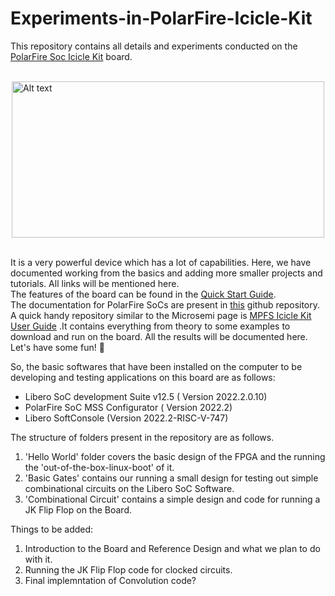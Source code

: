 # Experiments-in-PolarFire-Icicle-Kit
This repository contains all details and experiments conducted on the [PolarFire Soc Icicle Kit](https://www.microsemi.com/existing-parts/parts/152514) board. <br> <br>

<img title="Main Board" alt="Alt text" src="https://www.microchip.com/content/dam/mchp/fpgas-and-plds-design-center/PolarFire%20Icicle%20Thumb.png" style="display: block; 
           margin-left: auto;
           margin-right: auto;" height=250 width=500> <br>
           
It is a very powerful device which has a lot of capabilities. Here, we have documented working from the basics and adding more smaller projects and tutorials. All links will be mentioned here. <br>
The features of the board can be found in the [Quick Start Guide](https://www.microsemi.com/products/fpga-soc/polarfire-soc-icicle-quick-start-guide). <br>
The documentation for PolarFire SoCs are present in [this](https://github.com/polarfire-soc/polarfire-soc-documentation) github repository. A quick handy repository similar to the Microsemi page is [MPFS Icicle Kit User Guide](https://github.com/polarfire-soc/polarfire-soc-documentation/blob/master/boards/mpfs-icicle-kit-es/icicle-kit-user-guide/icicle-kit-user-guide.md) .It contains everything from theory to some examples to download and run on the board.
All the results will be documented here.<br>
Let's have some fun! :metal: <br>

So, the basic softwares that have been installed on the computer to be developing and testing applications on this board are as follows:
* Libero SoC development Suite v12.5 ( Version 2022.2.0.10)
* PolarFire SoC MSS Configurator ( Version 2022.2)
* Libero SoftConsole (Version 2022.2-RISC-V-747)

The structure of folders present in the repository are as follows.
1. 'Hello World' folder covers the basic design of the FPGA and the running the 'out-of-the-box-linux-boot' of it. <br>
2. 'Basic Gates' contains our running a small design for testing out simple combinational circuits on the Libero SoC Software.
3. 'Combinational Circuit' contains a simple design and code for running a JK Flip Flop on the Board.

Things to be added:
1. Introduction to the Board and Reference Design and what we plan to do with it.
4. Running the JK Flip Flop code for clocked circuits.
5. Final implemntation of Convolution code?

